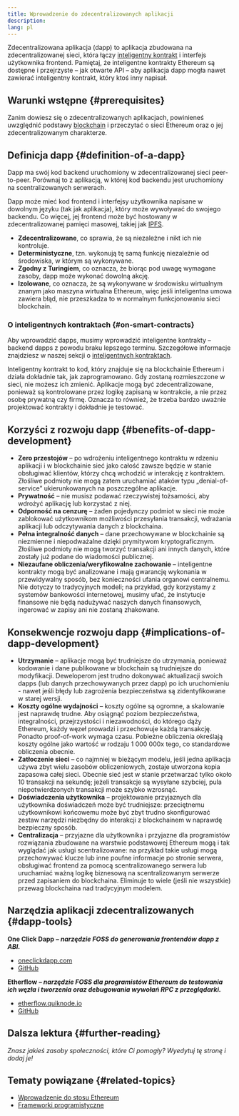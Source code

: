 ```yaml
---
title: Wprowadzenie do zdecentralizowanych aplikacji
description:
lang: pl
---
```


Zdecentralizowana aplikacja (dapp) to aplikacja zbudowana na zdecentralizowanej sieci, która łączy [inteligentny kontrakt](/developers/docs/smart-contracts/) i interfejs użytkownika frontend. Pamiętaj, że inteligentne kontrakty Ethereum są dostępne i przejrzyste – jak otwarte API – aby aplikacja dapp mogła nawet zawierać inteligentny kontrakt, który ktoś inny napisał.

## Warunki wstępne \{#prerequisites}

Zanim dowiesz się o zdecentralizowanych aplikacjach, powinieneś uwzględnić podstawy [blockchain](/developers/docs/intro-to-ethereum/) i przeczytać o sieci Ethereum oraz o jej zdecentralizowanym charakterze.

## Definicja dapp \{#definition-of-a-dapp}

Dapp ma swój kod backend uruchomiony w zdecentralizowanej sieci peer-to-peer. Porównaj to z aplikacją, w której kod backendu jest uruchomiony na scentralizowanych serwerach.

Dapp może mieć kod frontend i interfejsy użytkownika napisane w dowolnym języku (tak jak aplikacja), który może wywoływać do swojego backendu. Co więcej, jej frontend może być hostowany w zdecentralizowanej pamięci masowej, takiej jak [IPFS](https://ipfs.io/).

- **Zdecentralizowane**, co sprawia, że są niezależne i nikt ich nie kontroluje.
- **Deterministyczne**, tzn. wykonują tę samą funkcję niezależnie od środowiska, w którym są wykonywane.
- **Zgodny z Turingiem**, co oznacza, że ​​biorąc pod uwagę wymagane zasoby, dapp może wykonać dowolną akcję.
- **Izolowane**, co oznacza, że ​​są wykonywane w środowisku wirtualnym znanym jako maszyna wirtualna Ethereum, więc jeśli inteligentna umowa zawiera błąd, nie przeszkadza to w normalnym funkcjonowaniu sieci blockchain.

### O inteligentnych kontraktach \{#on-smart-contracts}

Aby wprowadzić dapps, musimy wprowadzić inteligentne kontrakty – backend dapps z powodu braku lepszego terminu. Szczegółowe informacje znajdziesz w naszej sekcji o [inteligentnych kontraktach](/developers/docs/smart-contracts/).

Inteligentny kontrakt to kod, który znajduje się na blockchainie Ethereum i działa dokładnie tak, jak zaprogramowano. Gdy zostaną rozmieszczone w sieci, nie możesz ich zmienić. Aplikacje mogą być zdecentralizowane, ponieważ są kontrolowane przez logikę zapisaną w kontrakcie, a nie przez osobę prywatną czy firmę. Oznacza to również, że trzeba bardzo uważnie projektować kontrakty i dokładnie je testować.

## Korzyści z rozwoju dapp \{#benefits-of-dapp-development}

- **Zero przestojów** – po wdrożeniu inteligentnego kontraktu w rdzeniu aplikacji i w blockchainie sieć jako całość zawsze będzie w stanie obsługiwać klientów, którzy chcą wchodzić w interakcję z kontraktem. Złośliwe podmioty nie mogą zatem uruchamiać ataków typu „denial-of-service” ukierunkowanych na poszczególne aplikacje.
- **Prywatność** – nie musisz podawać rzeczywistej tożsamości, aby wdrożyć aplikację lub korzystać z niej.
- **Odporność na cenzurę** – żaden pojedynczy podmiot w sieci nie może zablokować użytkownikom możliwości przesyłania transakcji, wdrażania aplikacji lub odczytywania danych z blockchaina.
- **Pełna integralność danych** – dane przechowywane w blockchainie są niezmienne i niepodważalne dzięki prymitywom kryptograficznym. Złośliwe podmioty nie mogą tworzyć transakcji ani innych danych, które zostały już podane do wiadomości publicznej.
- **Niezaufane obliczenia/weryfikowalne zachowanie** – inteligentne kontrakty mogą być analizowane i mają gwarancję wykonania w przewidywalny sposób, bez konieczności ufania organowi centralnemu. Nie dotyczy to tradycyjnych modeli; na przykład, gdy korzystamy z systemów bankowości internetowej, musimy ufać, że instytucje finansowe nie będą nadużywać naszych danych finansowych, ingerować w zapisy ani nie zostaną zhakowane.

## Konsekwencje rozwoju dapp \{#implications-of-dapp-development}

- **Utrzymanie** – aplikacje mogą być trudniejsze do utrzymania, ponieważ kodowanie i dane publikowane w blockchain są trudniejsze do modyfikacji. Deweloperom jest trudno dokonywać aktualizacji swoich dapps (lub danych przechowywanych przez dapp) po ich uruchomieniu - nawet jeśli błędy lub zagrożenia bezpieczeństwa są zidentyfikowane w starej wersji.
- **Koszty ogólne wydajności** – koszty ogólne są ogromne, a skalowanie jest naprawdę trudne. Aby osiągnąć poziom bezpieczeństwa, integralności, przejrzystości i niezawodności, do którego dąży Ethereum, każdy węzeł prowadzi i przechowuje każdą transakcję. Ponadto proof-of-work wymaga czasu. Pobieżne obliczenia określają koszty ogólne jako wartość w rodzaju 1 000 000x tego, co standardowe obliczenia obecnie.
- **Zatłoczenie sieci** – co najmniej w bieżącym modelu, jeśli jedna aplikacja używa zbyt wielu zasobów obliczeniowych, zostaje utworzona kopia zapasowa całej sieci. Obecnie sieć jest w stanie przetwarzać tylko około 10 transakcji na sekundę; jeżeli transakcje są wysyłane szybciej, pula niepotwierdzonych transakcji może szybko wzrosnąć.
- **Doświadczenia użytkownika** – projektowanie przyjaznych dla użytkownika doświadczeń może być trudniejsze: przeciętnemu użytkownikowi końcowemu może być zbyt trudno skonfigurować zestaw narzędzi niezbędny do interakcji z blockchainem w naprawdę bezpieczny sposób.
- **Centralizacja** – przyjazne dla użytkownika i przyjazne dla programistów rozwiązania zbudowane na warstwie podstawowej Ethereum mogą i tak wyglądać jak usługi scentralizowane: na przykład takie usługi mogą przechowywać klucze lub inne poufne informacje po stronie serwera, obsługiwać frontend za pomocą scentralizowanego serwera lub uruchamiać ważną logikę biznesową na scentralizowanym serwerze przed zapisaniem do blockchaina. Eliminuje to wiele (jeśli nie wszystkie) przewag blockchaina nad tradycyjnym modelem.

## Narzędzia aplikacji zdecentralizowanych \{#dapp-tools}

**One ​​Click Dapp** **_– narzędzie FOSS do generowania frontendów dapp z ABI._**

- [oneclickdapp.com](https://oneclickdapp.com)
- [GitHub](https://github.com/oneclickdapp/oneclickdapp-v1)

**Etherflow** **_– narzędzie FOSS dla programistów Ethereum do testowania ich węzła i tworzenia oraz debugowania wywołań RPC z przeglądarki._**

- [etherflow.quiknode.io](https://etherflow.quiknode.io/)
- [GitHub](https://github.com/abunsen/etherflow)

## Dalsza lektura \{#further-reading}

_Znasz jakieś zasoby społeczności, które Ci pomogły? Wyedytuj tę stronę i dodaj je!_

## Tematy powiązane \{#related-topics}

- [Wprowadzenie do stosu Ethereum](/developers/docs/ethereum-stack/)
- [Frameworki programistyczne](/developers/docs/frameworks/)
